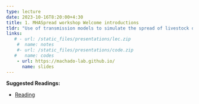 ```yaml
---
type: lecture
date: 2023-10-16T8:20:00+4:30
title: 1. MHASpread workshop Welcome introductions
tldr: "Use of transmission models to simulate the spread of livestock diseases."
links: 
   # - url: /static_files/presentations/lec.zip
    #  name: notes
    #- url: /static_files/presentations/code.zip
   #   name: codes
    - url: https://machado-lab.github.io/
      name: slides
---
```

**Suggested Readings:**
- [Reading](https://www.biorxiv.org/content/10.1101/2022.06.14.496159v3)